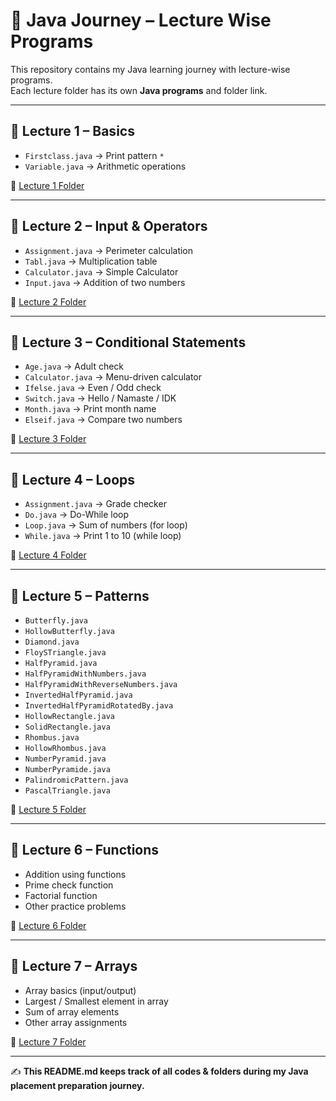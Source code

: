 # 🚀 Java Journey – Lecture Wise Programs

This repository contains my Java learning journey with lecture-wise programs.  
Each lecture folder has its own **Java programs** and folder link.  

---


## 📘 Lecture 1 – Basics
- `Firstclass.java`   → Print pattern `*`
- `Variable.java`     → Arithmetic operations  

📑 [Lecture 1 Folder](https://github.com/Tushar-3612/Java_Journey/tree/main/Lecture%201)


---

## 📘 Lecture 2 – Input & Operators
- `Assignment.java`   → Perimeter calculation  
- `Tabl.java`         → Multiplication table  
- `Calculator.java`   → Simple Calculator  
- `Input.java`        → Addition of two numbers  

📑 [Lecture 2 Folder](./Lecture2)

---

## 📘 Lecture 3 – Conditional Statements
- `Age.java`          → Adult check  
- `Calculator.java`   → Menu-driven calculator  
- `Ifelse.java`       → Even / Odd check  
- `Switch.java`       → Hello / Namaste / IDK  
- `Month.java`        → Print month name  
- `Elseif.java`       → Compare two numbers  

📑 [Lecture 3 Folder](./Lecture3)

---

## 📘 Lecture 4 – Loops
- `Assignment.java`   → Grade checker  
- `Do.java`           → Do-While loop  
- `Loop.java`         → Sum of numbers (for loop)  
- `While.java`        → Print 1 to 10 (while loop)  

📑 [Lecture 4 Folder](./Lecture4)

---

## 📘 Lecture 5 – Patterns
- `Butterfly.java`  
- `HollowButterfly.java`  
- `Diamond.java`  
- `FloySTriangle.java`  
- `HalfPyramid.java`  
- `HalfPyramidWithNumbers.java`  
- `HalfPyramidWithReverseNumbers.java`  
- `InvertedHalfPyramid.java`  
- `InvertedHalfPyramidRotatedBy.java`  
- `HollowRectangle.java`  
- `SolidRectangle.java`  
- `Rhombus.java`  
- `HollowRhombus.java`  
- `NumberPyramid.java`  
- `NumberPyramide.java`  
- `PalindromicPattern.java`  
- `PascalTriangle.java`  

📑 [Lecture 5 Folder](./Lecture5)

---

## 📘 Lecture 6 – Functions
- Addition using functions  
- Prime check function  
- Factorial function  
- Other practice problems  

📑 [Lecture 6 Folder](./Lecture6)

---

## 📘 Lecture 7 – Arrays
- Array basics (input/output)  
- Largest / Smallest element in array  
- Sum of array elements  
- Other array assignments  

📑 [Lecture 7 Folder](./Lecture7)

---

✍️ **This README.md keeps track of all codes & folders during my Java placement preparation journey.**
